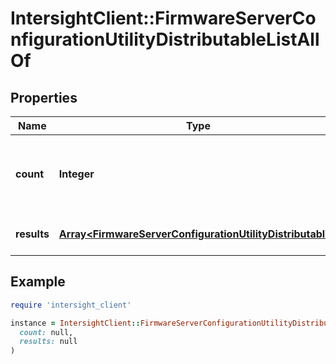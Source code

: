 # IntersightClient::FirmwareServerConfigurationUtilityDistributableListAllOf

## Properties

| Name | Type | Description | Notes |
| ---- | ---- | ----------- | ----- |
| **count** | **Integer** | The total number of &#39;firmware.ServerConfigurationUtilityDistributable&#39; resources matching the request, accross all pages. The &#39;Count&#39; attribute is included when the HTTP GET request includes the &#39;$inlinecount&#39; parameter. | [optional] |
| **results** | [**Array&lt;FirmwareServerConfigurationUtilityDistributable&gt;**](FirmwareServerConfigurationUtilityDistributable.md) | The array of &#39;firmware.ServerConfigurationUtilityDistributable&#39; resources matching the request. | [optional] |

## Example

```ruby
require 'intersight_client'

instance = IntersightClient::FirmwareServerConfigurationUtilityDistributableListAllOf.new(
  count: null,
  results: null
)
```

